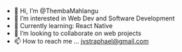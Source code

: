 - 👋 Hi, I’m @ThembaMahlangu
- 👀 I’m interested in Web Dev and Software Development
- 🌱 Currently learning: React Native
- 💞️ I’m looking to collaborate on web projects
- 📫 How to reach me ...
 jvstraphael@gmail.com
<!---
ThembaMahlangu/ThembaMahlangu is a ✨ special ✨ repository because its `README.md` (this file) appears on your GitHub profile.
You can click the Preview link to take a look at your changes.
--->
